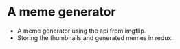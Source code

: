 # A meme generator

- A meme generator using the api from imgflip.
- Storing the thumbnails and generated memes in redux.